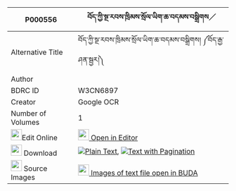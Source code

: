 |P000556|བོད་ཀྱི་སྔ་རབས་ཁྲིམས་སྲོལ་ཡིག་ཆ་བདམས་བསྒྲིགས／ 
| --- | --- 
|Alternative Title |བོད་ཀྱི་སྔ་རབས་ཁྲིམས་སྲོལ་ཡིག་ཆ་བདམས་བསྒྲིགས། ༼བོད་རྒྱ་ཤན་སྦྱར།༽
|Author | 
|BDRC ID | W3CN6897
|Creator | Google OCR
|Number of Volumes| 1
|<img width="25" src="https://img.icons8.com/color/25/000000/edit-property.png">Edit Online| [<img width="25" src="https://avatars.githubusercontent.com/u/45091458?s=200&v=4"> Open in Editor](http://editor.openpecha.org/P000556)
|<img width="25" src="https://img.icons8.com/fluent/48/000000/download-2.png"/>  Download | [![](https://img.icons8.com/color/20/000000/txt.png)Plain Text](https://github.com/Openpecha/P000556/releases/download/v2/bo_kyi_ngarab_trimsol_yikcha_d_plain_P000556.zip), [![](https://img.icons8.com/color/20/000000/txt.png)Text with Pagination](https://github.com/Openpecha/P000556/releases/download/v2/bo_kyi_ngarab_trimsol_yikcha_d_pages_P000556.zip)
|<img width="25" src="https://img.icons8.com/plasticine/100/000000/pictures-folder.png"/>  Source Images | [<img width="25" src="https://library.bdrc.io/icons/BUDA-small.svg"> Images of text file open in BUDA](https://library.bdrc.io/show/bdr:W3CN6897)